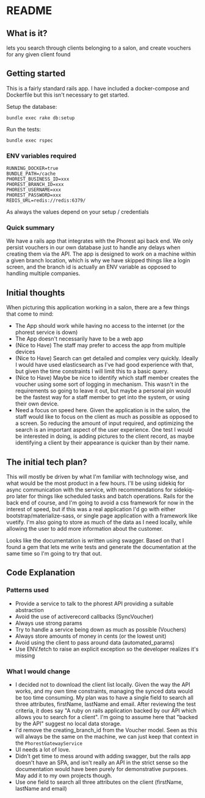 # README

## What is it?

lets you search through clients belonging to a salon, and create vouchers for any given client found

## Getting started

This is a fairly standard rails app. I have included a docker-compose and Dockerfile but this isn't necessary to get started.

Setup the database:

`bundle exec rake db:setup`

Run the tests:

`bundle exec rspec`

### ENV variables required

```
RUNNING_DOCKER=true
BUNDLE_PATH=/cache
PHOREST_BUSINESS_ID=xxx
PHOREST_BRANCH_ID=xxx
PHOREST_USERNAME=xxx
PHOREST_PASSWORD=xxx
REDIS_URL=redis://redis:6379/
```

As always the values depend on your setup / credentials

### Quick summary

We have a rails app that integrates with the Phorest api back end. We only persist vouchers in our own database just to handle any delays when creating them via the API. The app is designed to work on a machine within a given branch location, which is why we have skipped things like a login screen, and the branch id is actually an ENV variable as opposed to handling multiple companies.

## Initial thoughts

When picturing this application working in a salon, there are a few things that come to mind:

- The App should work while having no access to the internet (or the phorest service is down)
- The App doesn't necessarily have to be a web app
-  (Nice to Have) The staff may prefer to access the app from multiple devices
- (Nice to Have) Search can get detailed and complex very quickly. Ideally I would have used elasticsearch as I've had good experience with that, but given the time constraints I will limit this to a basic query.
- (Nice to Have) Maybe be nice to identify which staff member creates the voucher using some sort of logging in mechanism. This wasn't in the requirements so going to leave it out, but maybe a personal pin would be the fastest way for a staff member to get into the system, or using their own device.
- Need a focus on speed here. Given the application is in the salon, the staff would like to focus on the client as much as possible as opposed to a screen. So reducing the amount of input required, and optimizing the search is an important aspect of the user experience. One test I would be interested in doing, is adding pictures to the client record, as maybe identifying a client by their appearance is quicker than by their name.

## The initial tech plan?

This will mostly be driven by what I'm familiar with technology wise, and what would be the most product in a few hours. I'll be using sidekiq for async communication with the service, with recommendations for sidekiq-pro later for things like scheduled tasks and batch operations. Rails for the back end of course, and I'm going to avoid a css framework for now in the interest of speed, but if this was a real application I'd go with either bootstrap/materialize-sass, or single page application with a framework like vuetify. I'm also going to store as much of the data as I need locally, while allowing the user to add more information about the customer.

Looks like the documentation is written using swagger. Based on that I found a gem that lets me write tests and generate the documentation at the same time so I'm going to try that out.

## Code Explanation
### Patterns used
 - Provide a service to talk to the phorest API providing a suitable abstraction
 - Avoid the use of activerecord callbacks (SyncVoucher)
 - Always use strong params
 - Try to handle a service being down as much as possible (Vouchers)
 - Always store amounts of money in cents (or the lowest unit)
 - Avoid using the client to pass around data (automated_params)
 - Use ENV.fetch to raise an explicit exception so the developer realizes it's missing

### What I would change

- I decided not to download the client list locally. Given the way the API works, and my own time constraints, managing the synced data would be too time consuming. My plan was to have a single field to search all three attributes, firstName, lastName and email. After reviewing the test criteria, it does say "A ruby on rails application backed by our API which allows you to search for a client". I'm going to assume here that "backed by the API" suggest no local data storage.
- I'd remove the creating_branch_id from the Voucher model. Seen as this will always be the same on the machine, we can just keep that context in the `PhorestGatewayService`
- UI needs a lot of love.
- Didn't get time to mess around with adding swagger, but the rails app doesn't have an SPA, and isn't really an API in the strict sense so the documentation would have been purely for demonstrative purposes. May add it to my own projects though.
- Use one field to search all three attributes on the client (firstName, lastName and email)
